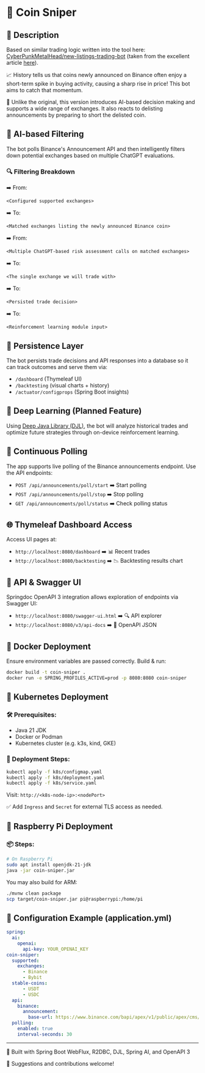 # 🚀 Coin Sniper

## 📝 Description

Based on similar trading logic written into the tool here: [CyberPunkMetalHead/new-listings-trading-bot](https://github.com/CyberPunkMetalHead/new-listings-trading-bot) (taken from the excellent article [here](https://medium.com/coinmonks/i-made-an-open-source-trading-bot-that-trades-new-coin-listings-within-seconds-a529402b2cdd)).

📈 History tells us that coins newly announced on Binance often enjoy a short-term spike in buying activity, causing a sharp rise in price! This bot aims to catch that momentum.

🧠 Unlike the original, this version introduces AI-based decision making and supports a wide range of exchanges. It also reacts to delisting announcements by preparing to short the delisted coin.

## 🤖 AI-based Filtering

The bot polls Binance's Announcement API and then intelligently filters down potential exchanges based on multiple ChatGPT evaluations.

### 🔍 Filtering Breakdown

➡️ From:

```
<Configured supported exchanges>
```

➡️ To:

```
<Matched exchanges listing the newly announced Binance coin>
```

➡️ From:

```
<Multiple ChatGPT-based risk assessment calls on matched exchanges>
```

➡️ To:

```
<The single exchange we will trade with>
```

➡️ To:

```
<Persisted trade decision>
```

➡️ To:

```
<Reinforcement learning module input>
```

## 💾 Persistence Layer

The bot persists trade decisions and API responses into a database so it can track outcomes and serve them via:

* `/dashboard` (Thymeleaf UI)
* `/backtesting` (visual charts + history)
* `/actuator/configprops` (Spring Boot insights)

## 🧠 Deep Learning (Planned Feature)

Using [Deep Java Library (DJL)](https://djl.ai/), the bot will analyze historical trades and optimize future strategies through on-device reinforcement learning.

## 🔁 Continuous Polling

The app supports live polling of the Binance announcements endpoint. Use the API endpoints:

* `POST /api/announcements/poll/start` ➡️ Start polling
* `POST /api/announcements/poll/stop` ➡️ Stop polling
* `GET /api/announcements/poll/status` ➡️ Check polling status

## 🌐 Thymeleaf Dashboard Access

Access UI pages at:

* `http://localhost:8080/dashboard` ➡️ 📊 Recent trades
* `http://localhost:8080/backtesting` ➡️ 📉 Backtesting results chart

## 🧪 API & Swagger UI

Springdoc OpenAPI 3 integration allows exploration of endpoints via Swagger UI:

* `http://localhost:8080/swagger-ui.html` ➡️ 🔍 API explorer
* `http://localhost:8080/v3/api-docs` ➡️ 📃 OpenAPI JSON

## 🐳 Docker Deployment

Ensure environment variables are passed correctly. Build & run:

```bash
docker build -t coin-sniper .
docker run -e SPRING_PROFILES_ACTIVE=prod -p 8080:8080 coin-sniper
```

## 🧩 Kubernetes Deployment

### 🛠️ Prerequisites:

* Java 21 JDK
* Docker or Podman
* Kubernetes cluster (e.g. k3s, kind, GKE)

### 🧰 Deployment Steps:

```bash
kubectl apply -f k8s/configmap.yaml
kubectl apply -f k8s/deployment.yaml
kubectl apply -f k8s/service.yaml
```

Visit: `http://<k8s-node-ip>:<nodePort>`

✅ Add `Ingress` and `Secret` for external TLS access as needed.

## 🍓 Raspberry Pi Deployment

### 📦 Steps:

```bash
# On Raspberry Pi
sudo apt install openjdk-21-jdk
java -jar coin-sniper.jar
```

You may also build for ARM:

```bash
./mvnw clean package
scp target/coin-sniper.jar pi@raspberrypi:/home/pi
```

## 🔧 Configuration Example (application.yml)

```yaml
spring:
  ai:
    openai:
      api-key: YOUR_OPENAI_KEY
coin-sniper:
  supported:
    exchanges:
      - Binance
      - Bybit
  stable-coins:
      - USDT
      - USDC
  api:
    binance:
      announcement:
        base-url: https://www.binance.com/bapi/apex/v1/public/apex/cms/article/list/query
  polling:
    enabled: true
    interval-seconds: 30
```

---

🧠 Built with Spring Boot WebFlux, R2DBC, DJL, Spring AI, and OpenAPI 3

💬 Suggestions and contributions welcome!
